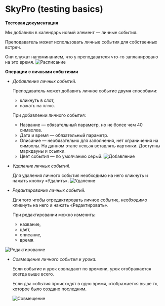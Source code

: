 # SkyPro (testing basics)
**Тестовая документация**

Мы добавили в календарь новый элемент — личные события.

Преподаватель может использовать личные события для собственных встреч.

Они служат напоминанием, что у преподавателя что-то запланировано на это время.
![Расписание](https://skyengpublic.notion.site/image/https%3A%2F%2Fs3-us-west-2.amazonaws.com%2Fsecure.notion-static.com%2F58f51dbf-5756-46e5-9705-c0a3981ecf53%2FUntitled.png?table=block&id=2fb64519-1427-49cf-bfd8-32b31ccff30e&spaceId=0771f0bb-b4cb-4a14-bc05-94cbd33fc70d&width=2000&userId=&cache=v2)

**Операции с личными событиями**

- *Добавление личных событий.*
    
    Преподаватель может добавить личное событие двумя способами:
    
    - кликнуть в слот,
    - нажать на плюс.
    
    При добавлении личного события:
    
    - Название — обязательный параметр, но не более чем 40 символов.
    - Дата и время — обязательный параметр.
    - Описание — необязательно для заполнения, нет ограничения на символы. На данном этапе нельзя вставлять картинки. Доступны маркдауны и ссылки.
    - Цвет события — по умолчанию серый.
![Добавление](https://skyengpublic.notion.site/image/https%3A%2F%2Fs3-us-west-2.amazonaws.com%2Fsecure.notion-static.com%2F907e3233-05e9-40d8-87a8-8688d345da8e%2F2.png?table=block&id=c2f2f006-e019-4cee-bf0f-ffa97155b360&spaceId=0771f0bb-b4cb-4a14-bc05-94cbd33fc70d&width=1080&userId=&cache=v2)

- *Удаление личных событий.*
    
    Для удаления личного события необходимо на него кликнуть и нажать кнопку «Удалить».
 ![Удаление](https://user-images.githubusercontent.com/105587249/172054047-28b3f29e-d152-4677-b70b-e7e4c4fdf6ae.png)
 
 - *Редактирование личных событий.*
    
    Для того чтобы отредактировать личное событие, необходимо кликнуть на него и нажать «Редактировать».
    
    При редактировании можно изменить:
    
    - название,
    - цвет,
    - описание,
    - время.

![Редактирование](https://skyengpublic.notion.site/image/https%3A%2F%2Fs3-us-west-2.amazonaws.com%2Fsecure.notion-static.com%2F64d79543-e0fd-4d03-8e69-42a24187a1f6%2F4.png?table=block&id=a101b586-ecf6-4325-875b-4337bb0838b4&spaceId=0771f0bb-b4cb-4a14-bc05-94cbd33fc70d&width=1000&userId=&cache=v2)

- *Совмещение личного события и урока.*
    
    Если событие и урок совпадают по времени, урок отображается всегда выше всего.
    
    Если два события происходят в одно время, отображается выше то, которое было создано последним.
    
    ![Совмещение](https://skyengpublic.notion.site/image/https%3A%2F%2Fs3-us-west-2.amazonaws.com%2Fsecure.notion-static.com%2F370a0b2f-08ce-4d70-9b4a-6f7036dcf352%2F5.png?table=block&id=4bd9c6f3-9af2-4e97-9e5b-d1f65b877395&spaceId=0771f0bb-b4cb-4a14-bc05-94cbd33fc70d&width=370&userId=&cache=v2)
